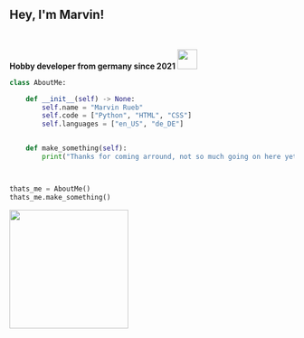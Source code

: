 ## Hey, I'm Marvin!

<br/>

**Hobby developer from germany since 2021** <img src="https://media.tenor.com/NCRHhqkXrJYAAAAi/programmers-go-internet.gif" width="35">



```py
class AboutMe:

    def __init__(self) -> None:
        self.name = "Marvin Rueb"
        self.code = ["Python", "HTML", "CSS"]
        self.languages = ["en_US", "de_DE"]


    def make_something(self):
        print("Thanks for coming arround, not so much going on here yet!")



thats_me = AboutMe()
thats_me.make_something()
```


<a href="https://github.com/marvrb/marvrb"><img src="https://img.shields.io/badge/Editor-Visual%20studio%20code-%23007ACC?style=for-the-badge&logo=visualstudiocode" width="210">
<a/>
